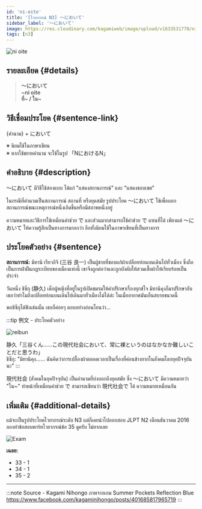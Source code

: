 ```yaml
---
id: 'ni-oite'
title: '[ไวยากรณ์ N3] 〜において'
sidebar_label: '〜において'
image: https://res.cloudinary.com/kagamiweb/image/upload/v1633531770/nihongo/grammar/n3/reibun/ni-oite.jpg
tags: [n3]
---
```


![ni oite](https://res.cloudinary.com/kagamiweb/image/upload/v1640444591/nihongo/grammar/n3/ni-oite.jpg)

## รายละเอียด {#details}

> **〜において**  
> **~ni oite**  
> **ที่~ / ใน~**

## วิธีเชื่อมประโยค {#sentence-link}

{คำนาม} + において

※ นิยมใช้ในภาษาเขียน  
※ หากใช้ขยายคำนาม จะใช้ในรูป 「NにおけるN」

## คำอธิบาย {#description}

〜において มีวิธีใช้สองแบบ ได้แก่ "แสดงสถานการณ์" และ "แสดงขอบเขต"

ในกรณีที่คำนามเป็นสถานการณ์ สถานที่ หรือยุคสมัย รูปประโยค 〜において ใช้เพื่อบอกสถานการณ์ขณะเหตุการณ์หนึ่งเกิดขึ้นหรือมีสภาพหนึ่งอยู่

ความหมายและวิธีการใช้เหมือนคำช่วย で และส่วนมากสามารถใช้คำช่วย で แทนที่ได้ เพียงแต่ 〜において ให้ความรู้สึกเป็นทางการมากกว่า อีกทั้งนิยมใช้ในภาษาเขียนที่เป็นทางการ

## ประโยคตัวอย่าง {#sentence}

**สถานการณ์:** มิทานิ เรียวอิจิ (三谷 良一) เป็นผู้ชายที่ชอบแก้ผ้าเปลือยท่อนบนเดินไปทั่วเมือง ซึ่งถือเป็นการฝ่าฝืนกฎระเบียบของเมืองแห่งนี้ เขาจึงถูกต่อว่าและถูกบังคับให้สวมเสื้อผ้าให้เรียบร้อยเป็นประจำ

วันหนึ่ง ชิซึกุ (静久) เด็กผู้หญิงที่อยู่ในรูปเปิดชมรมให้คำปรึกษาเรื่องทุกข์ใจ มิทานิคุงก็มาปรึกษากับเธอว่าทำไมถึงเปลือยท่อนบนเดินไปเดินมาทั่วเมืองไม่ได้ล่ะ ในเมื่ออากาศมันเย็นสบายขนาดนี้

พอชิซึกุได้ฟังเช่นนั้น เธอก็ค่อยๆ ตอบอย่างอ่อนโยนว่า…

:::tip 例文 - ประโยคตัวอย่าง

![reibun](https://res.cloudinary.com/kagamiweb/image/upload/v1633531770/nihongo/grammar/n3/reibun/ni-oite.jpg)

静久「三谷くん……この現代社会において、常に裸というのはなかなか難しいことだと思うわ」  
ชิซึกุ: "มิทานิคุง...... ฉันคิดว่าการเปลื้องผ้าตลอดเวลาเป็นเรื่องที่ค่อนข้างยากในสังคมโลกยุคปัจจุบันนะ"
:::

現代社会 (สังคมในยุคปัจจุบัน) เป็นคำนามที่บ่งบอกถึงยุคสมัย ซึ่ง 〜において มีความหมายว่า "ใน~" ทำหน้าที่เหมือนคำช่วย で สามารถเขียนว่า 現代社会で ได้ ความหมายเหมือนกัน

## เพิ่มเติม {#additional-details}

แม้จะเป็นรูปประโยคไวยากรณ์ระดับ N3 แต่ก็เคยนำไปออกสอบ JLPT N2 เดือนธันวาคม 2016
ลองทำข้อสอบพาร์ทไวยากรณ์ข้อ 35 ดูครับ ไม่ยากเลย

![Exam](https://scontent.fbkk13-1.fna.fbcdn.net/v/t39.30808-6/239941965_401687997965501_7200199992389371021_n.jpg?_nc_cat=108&ccb=1-5&_nc_sid=dbeb18&_nc_ohc=9ICtw5iEX4AAX-QKXPv&_nc_ht=scontent.fbkk13-1.fna&oh=8dec2702d317ec3ab71062086a545bb3&oe=6148E4FC)

**เฉลย:**
- 33 - 1
- 34 - 1
- 35 - 2

---
:::note Source - Kagami Nihongo
ภาพจากเกม Summer Pockets Reflection Blue  
https://www.facebook.com/kagaminihongo/posts/401685817965719
:::